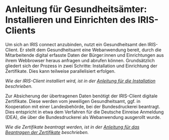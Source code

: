 # Anleitung für Gesundheitsämter: Installieren und Einrichten des IRIS-Clients


Um sich an IRIS connect anzubinden, nutzt ein Gesundheitsamt den IRIS-Client. Er stellt dem Gesundheitsamt eine Webanwendung bereit, durch die Mitarbeitende digital erfasste Daten der Bürger:innen und Einrichtungen aus ihrem Webbrowser heraus anfragen und abrufen können.
Grundsätzlich gliedert sich der Prozess in zwei Schritte: Installation und Einrichtung der Zertifikate. Dies kann teilweise parallelisiert erfolgen.

_Wie der IRIS-Client installiert wird, ist in der [Anleitung für die Installation](https://github.com/iris-connect/iris-client/blob/develop/infrastructure/deployment/docs/Installation.md) beschrieben._

Zur Absicherung der übertragenen Daten benötigt der IRIS-Client digitale Zertifikate. Diese werden vom jeweiligen Gesundheitsamt, ggf. in Kooperation mit einer Landesbehörde, bei der Bundesdruckerei beantragt.
Dies entspricht in etwa dem Verfahren für die Deutsche Einreise Anmeldung (DEA), die über die Bundesdruckerei als Webanwendung ausgerollt wurde.

_Wie die Zertifikate beantragt werden, ist in der [Anleitung für das Beantragen der Zertifikate](https://github.com/iris-connect/iris-client/blob/certificates/infrastructure/deployment/docs/Certificate-Process_Prod_organizational.md) beschrieben._
